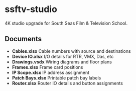 # ssftv-studio

4K studio upgrade for South Seas Film & Television School.

## Documents
- **Cables.xlsx** Cable numbers with source and destinations
- **Device IO.xlsx** I/O details for RTR, VMX, Das, etc
- **Drawings.vsdx** Wiring diagrams and floor plans
- **Frames.xlsx** Frame card positions
- **IP Scope.xlsx** IP address assignment
- **Patch Bays.xlsx** Printable patch bay labels
- **Router.xlsx** Router IO details and button assignments
